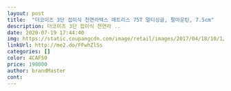 ```yaml
---
layout: post 
title:  "더코이즈 3단 접이식 천연라텍스 매트리스 75T 멀티싱글, 펄마운틴, 7.5cm" 
description: 더코이즈 3단 접이식 천연라 ..
date: 2020-07-19 17:44:40 
img: https://static.coupangcdn.com/image/retail/images/2017/04/18/10/1/8b8be6cd-2461-4eb6-b1ee-6eed27df8fbd.jpg 
linkUrl: http://me2.do/FFwhZlSs 
categories: [] 
color: 4CAF50 
price: 198000 
author: brandMaster 
cont:  
---
```

 